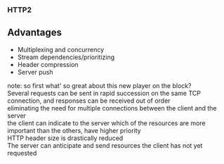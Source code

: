 ### HTTP2 <!-- .element: class="section-title" -->

## Advantages

- Multiplexing and concurrency <!-- .element: class="fragment" -->
- Stream dependencies/prioritizing <!-- .element: class="fragment" -->
- Header compression <!-- .element: class="fragment" -->
- Server push <!-- .element: class="fragment" -->

note:
   so first what' so great about this new player on the block?    
    Several requests can be sent in rapid succession on the same TCP connection, and responses can be received out of order  
    eliminating the need for multiple connections between the client and the server  
    the client can indicate to the server which of the resources are more important than the others, have higher priority  
    HTTP header size is drastically reduced  
    The server can anticipate and send resources the client has not yet requested
